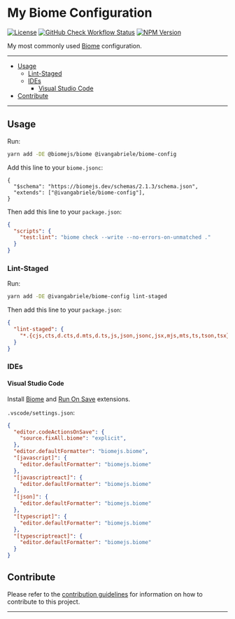 # My Biome Configuration

[![License][img-license]][lnk-license] [![GitHub Check Workflow Status][img-github]][lnk-github]
[![NPM Version][img-npm]][lnk-npm]

My most commonly used [Biome](https://biomejs.dev) configuration.

---

- [Usage](#usage)
  - [Lint-Staged](#lint-staged)
  - [IDEs](#ides)
    - [Visual Studio Code](#visual-studio-code)
- [Contribute](#contribute)

---

## Usage

Run:

```sh
yarn add -DE @biomejs/biome @ivangabriele/biome-config
```

Add this line to your `biome.jsonc`:

```jsonc
{
  "$schema": "https://biomejs.dev/schemas/2.1.3/schema.json",
  "extends": ["@ivangabriele/biome-config"],
}
```

Then add this line to your `package.json`:

```json
{
  "scripts": {
    "test:lint": "biome check --write --no-errors-on-unmatched ."
  }
}
```

### Lint-Staged

Run:

```sh
yarn add -DE @ivangabriele/biome-config lint-staged
```

Then add this line to your `package.json`:

```json
{
  "lint-staged": {
    "*.{cjs,cts,d.cts,d.mts,d.ts,js,json,jsonc,jsx,mjs,mts,ts,tson,tsx}": ["yarn test:lint"]
  }
}
```

### IDEs

#### Visual Studio Code

Install [Biome](https://marketplace.visualstudio.com/items?itemName=biomejs.biome) and
[Run On Save](https://marketplace.visualstudio.com/items?itemName=emeraldwalk.runonsave) extensions.

`.vscode/settings.json`:

```json
{
  "editor.codeActionsOnSave": {
    "source.fixAll.biome": "explicit",
  },
  "editor.defaultFormatter": "biomejs.biome",
  "[javascript]": {
    "editor.defaultFormatter": "biomejs.biome"
  },
  "[javascriptreact]": {
    "editor.defaultFormatter": "biomejs.biome"
  },
  "[json]": {
    "editor.defaultFormatter": "biomejs.biome"
  },
  "[typescript]": {
    "editor.defaultFormatter": "biomejs.biome"
  },
  "[typescriptreact]": {
    "editor.defaultFormatter": "biomejs.biome"
  }
}
```

## Contribute

Please refer to the [contribution guidelines](./CONTRIBUTING.md) for information on how to contribute to this project.

---

[img-github]:
  https://img.shields.io/github/actions/workflow/status/ivangabriele/biome-config/check.yml?branch=main&label=CI&style=for-the-badge
[img-license]: https://img.shields.io/github/license/ivangabriele/biome-config?style=for-the-badge
[img-npm]: https://img.shields.io/npm/v/@ivangabriele/biome-config?style=for-the-badge
[lnk-github]: https://github.com/ivangabriele/biome-config/actions?query=branch%3Amain++
[lnk-license]: https://github.com/ivangabriele/biome-config/blob/main/LICENSE
[lnk-npm]: https://www.npmjs.com/package/@ivangabriele/biome-config
